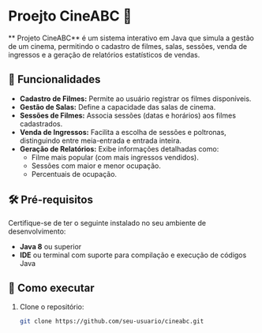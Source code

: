 # Proejto CineABC 🎥

** Projeto CineABC** é um sistema interativo em Java que simula a gestão de um cinema, permitindo o cadastro de filmes, salas, sessões, venda de ingressos e a geração de relatórios estatísticos de vendas.

## 🎯 Funcionalidades

- **Cadastro de Filmes:** Permite ao usuário registrar os filmes disponíveis.
- **Gestão de Salas:** Define a capacidade das salas de cinema.
- **Sessões de Filmes:** Associa sessões (datas e horários) aos filmes cadastrados.
- **Venda de Ingressos:** Facilita a escolha de sessões e poltronas, distinguindo entre meia-entrada e entrada inteira.
- **Geração de Relatórios:** Exibe informações detalhadas como:
  - Filme mais popular (com mais ingressos vendidos).
  - Sessões com maior e menor ocupação.
  - Percentuais de ocupação.

## 🛠️ Pré-requisitos

Certifique-se de ter o seguinte instalado no seu ambiente de desenvolvimento:

- **Java 8** ou superior
- **IDE** ou terminal com suporte para compilação e execução de códigos Java

## 🚀 Como executar

1. Clone o repositório:
   ```bash
   git clone https://github.com/seu-usuario/cineabc.git
